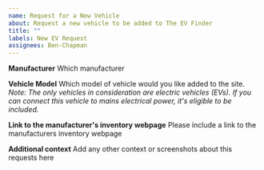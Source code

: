 ```yaml
---
name: Request for a New Vehicle
about: Request a new vehicle to be added to The EV Finder
title: ""
labels: New EV Request
assignees: Ben-Chapman
---
```


**Manufacturer**
Which manufacturer

**Vehicle Model**
Which model of vehicle would you like added to the site.
_Note: The only vehicles in consideration are electric vehicles (EVs). If you can connect this vehicle to mains electrical power, it's eligible to be included._

**Link to the manufacturer's inventory webpage**
Please include a link to the manufacturers inventory webpage

**Additional context**
Add any other context or screenshots about this requests here
